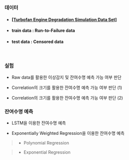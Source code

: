 <h3> <b>데이터</b></h3>

- <h4> <a href="https://ti.arc.nasa.gov/tech/dash/groups/pcoe/prognostic-data-repository/">[Turbofan Engine Degradation Simulation Data Set]</a>
- <h4> <b>train data : Run-to-Failure data</b> </h4>
- <h4> <b>test data : Censored data</b> </h4>

&nbsp;

<h3><b>실험</h3></b>

- Raw data를 활용한 이상감지 및 잔여수명 예측 가능 여부 판단

- Correlation의 크기를 활용한 잔여수명 예측 가능 여부 판단 (1)
 
- Correlation의 크기를 활용한 잔여수명 예측 가능 여부 판단 (2)

<h3><b>잔여수명 예측</h3></b>

 - LSTM을 이용한 잔여수명 예측
 
 - Exponentially Weighted Regression을 이용한 잔여수명 예측
 
 >- Polynomial Regression
 
 >- Exponential Regression


 
